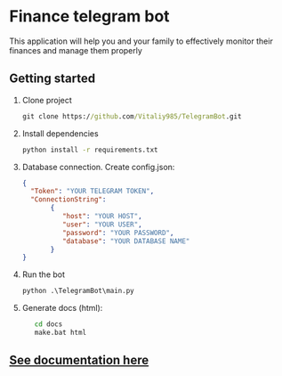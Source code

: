 # **Finance telegram bot**

This application will help you and your family to effectively monitor their finances and manage them properly
## Getting started
1. Clone project
    ```cmd
    git clone https://github.com/Vitaliy985/TelegramBot.git 
   ```
2. Install dependencies
    ```cmd
   python install -r requirements.txt
   ```
3. Database connection. Create config.json:
    ```json
   {
      "Token": "YOUR TELEGRAM TOKEN",
      "ConnectionString":
           {
              "host": "YOUR HOST",
              "user": "YOUR USER",
              "password": "YOUR PASSWORD",
              "database": "YOUR DATABASE NAME"
           }
   }
   ```
4. Run the bot
    ```cmd
    python .\TelegramBot\main.py
    ```
5. Generate docs (html):
   ```cmd
      cd docs
      make.bat html
   ```
## [See documentation here](./docs/_build/html/index.html)